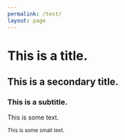 ```yaml
---
permalink: /test/
layout: page
---
```


<h1 tabindex="0">This is a title.</h1>

<h2 tabindex="0">This is a secondary title.</h2>

<h3 tabindex="0">This is a subtitle.</h3>

<p tabindex="0">This is some text.</p>

<small tabindex="0">This is some small text.</small>
